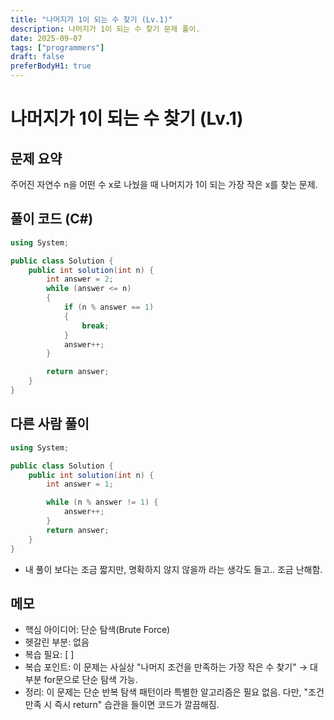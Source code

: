 ```yaml
---
title: "나머지가 1이 되는 수 찾기 (Lv.1)"
description: 나머지가 1이 되는 수 찾기 문제 풀이.
date: 2025-09-07
tags: ["programmers"]
draft: false
preferBodyH1: true
---
```


# 나머지가 1이 되는 수 찾기 (Lv.1)

## 문제 요약

주어진 자연수 n을 어떤 수 x로 나눴을 때 나머지가 1이 되는 가장 작은 x를 찾는 문제.

## 풀이 코드 (C#)

```csharp
using System;

public class Solution {
    public int solution(int n) {
        int answer = 2;
        while (answer <= n)
        {
            if (n % answer == 1)
            {
                break;
            }
            answer++;
        }

        return answer;
    }
}
```

## 다른 사람 풀이
```csharp
using System;

public class Solution {
    public int solution(int n) {
        int answer = 1;

        while (n % answer != 1) {
            answer++;
        }
        return answer;
    }
}

```
- 내 풀이 보다는 조금 짧지만, 명확하지 않지 않을까 라는 생각도 들고.. 조금 난해함.

## 메모
- 핵심 아이디어: 단순 탐색(Brute Force)
- 헷갈린 부분: 없음
- 복습 필요: [ ]
- 복습 포인트: 이 문제는 사실상 "나머지 조건을 만족하는 가장 작은 수 찾기" → 대부분 for문으로 단순 탐색 가능.
- 정리: 이 문제는 단순 반복 탐색 패턴이라 특별한 알고리즘은 필요 없음. 다만, "조건 만족 시 즉시 return" 습관을 들이면 코드가 깔끔해짐.
